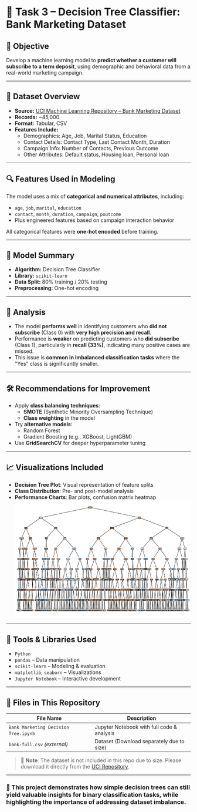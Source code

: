 # 🧠 Task 3 – Decision Tree Classifier: Bank Marketing Dataset

## 🎯 Objective

Develop a machine learning model to **predict whether a customer will subscribe to a term deposit**, using demographic and behavioral data from a real-world marketing campaign.

---

## 📁 Dataset Overview

- **Source:** [UCI Machine Learning Repository – Bank Marketing Dataset](https://archive.ics.uci.edu/ml/datasets/Bank+Marketing)
- **Records:** ~45,000
- **Format:** Tabular, CSV
- **Features Include:**
  - Demographics: Age, Job, Marital Status, Education
  - Contact Details: Contact Type, Last Contact Month, Duration
  - Campaign Info: Number of Contacts, Previous Outcome
  - Other Attributes: Default status, Housing loan, Personal loan

---

## 🔍 Features Used in Modeling

The model uses a mix of **categorical and numerical attributes**, including:

- `age`, `job`, `marital`, `education`
- `contact`, `month`, `duration`, `campaign`, `poutcome`
- Plus engineered features based on campaign interaction behavior

All categorical features were **one-hot encoded** before training.

---

## 🧠 Model Summary

- **Algorithm:** Decision Tree Classifier  
- **Library:** `scikit-learn`  
- **Data Split:** 80% training / 20% testing  
- **Preprocessing:** One-hot encoding  


---


## 🔎 Analysis

- The model **performs well** in identifying customers who **did not subscribe** (Class 0) with **very high precision and recall**.
- Performance is **weaker** on predicting customers who **did subscribe** (Class 1), particularly in **recall (33%)**, indicating many positive cases are missed.
- This issue is **common in imbalanced classification tasks** where the "Yes" class is significantly smaller.

---

## 🛠️ Recommendations for Improvement

- Apply **class balancing techniques**:
  - **SMOTE** (Synthetic Minority Oversampling Technique)
  - **Class weighting** in the model
- Try **alternative models**:
  - Random Forest
  - Gradient Boosting (e.g., XGBoost, LightGBM)
- Use **GridSearchCV** for deeper hyperparameter tuning

---

## 📈 Visualizations Included

- **Decision Tree Plot**: Visual representation of feature splits  
- **Class Distribution**: Pre- and post-model analysis  
- **Performance Charts**: Bar plots, confusion matrix heatmap
![capture](capture.png) 
---

## 🧰 Tools & Libraries Used

- `Python`
- `pandas` – Data manipulation  
- `scikit-learn` – Modeling & evaluation  
- `matplotlib`, `seaborn` – Visualizations  
- `Jupyter Notebook` – Interactive development

---

## 📂 Files in This Repository

| File Name                         | Description                                  |
|----------------------------------|----------------------------------------------|
| `Bank Marketing Decision Tree.ipynb` | Jupyter Notebook with full code & analysis  |
| `bank-full.csv` *(external)*     | Dataset (Download separately due to size)    |

> 📌 **Note**: The dataset is not included in this repo due to size. Please download it directly from the [UCI Repository](https://archive.ics.uci.edu/ml/datasets/Bank+Marketing).

---

### 🚀 This project demonstrates how simple decision trees can still yield valuable insights for binary classification tasks, while highlighting the importance of addressing dataset imbalance.

